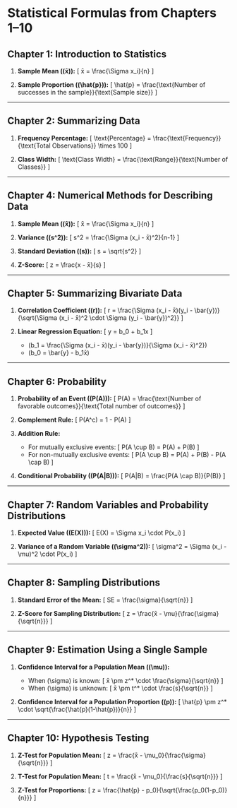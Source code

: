 # Statistical Formulas from Chapters 1–10

## Chapter 1: Introduction to Statistics
1. **Sample Mean (\(x̄\)):**
   \[
   x̄ = \frac{\Sigma x_i}{n}
   \]

2. **Sample Proportion (\(\hat{p}\)):**
   \[
   \hat{p} = \frac{\text{Number of successes in the sample}}{\text{Sample size}}
   \]

---

## Chapter 2: Summarizing Data
1. **Frequency Percentage:**
   \[
   \text{Percentage} = \frac{\text{Frequency}}{\text{Total Observations}} \times 100
   \]

2. **Class Width:**
   \[
   \text{Class Width} = \frac{\text{Range}}{\text{Number of Classes}}
   \]

---

## Chapter 4: Numerical Methods for Describing Data
1. **Sample Mean (\(x̄\)):**
   \[
   x̄ = \frac{\Sigma x_i}{n}
   \]

2. **Variance (\(s^2\)):**
   \[
   s^2 = \frac{\Sigma (x_i - x̄)^2}{n-1}
   \]

3. **Standard Deviation (\(s\)):**
   \[
   s = \sqrt{s^2}
   \]

4. **Z-Score:**
   \[
   z = \frac{x - x̄}{s}
   \]

---

## Chapter 5: Summarizing Bivariate Data
1. **Correlation Coefficient (\(r\)):**
   \[
   r = \frac{\Sigma (x_i - x̄)(y_i - \bar{y})}{\sqrt{\Sigma (x_i - x̄)^2 \cdot \Sigma (y_i - \bar{y})^2}}
   \]

2. **Linear Regression Equation:**
   \[
   y = b_0 + b_1x
   \]
   - \(b_1 = \frac{\Sigma (x_i - x̄)(y_i - \bar{y})}{\Sigma (x_i - x̄)^2}\)
   - \(b_0 = \bar{y} - b_1x̄\)

---

## Chapter 6: Probability
1. **Probability of an Event (\(P(A)\)):**
   \[
   P(A) = \frac{\text{Number of favorable outcomes}}{\text{Total number of outcomes}}
   \]

2. **Complement Rule:**
   \[
   P(A^c) = 1 - P(A)
   \]

3. **Addition Rule:**
   - For mutually exclusive events:
     \[
     P(A \cup B) = P(A) + P(B)
     \]
   - For non-mutually exclusive events:
     \[
     P(A \cup B) = P(A) + P(B) - P(A \cap B)
     \]

4. **Conditional Probability (\(P(A|B)\)):**
   \[
   P(A|B) = \frac{P(A \cap B)}{P(B)}
   \]

---

## Chapter 7: Random Variables and Probability Distributions
1. **Expected Value (\(E(X)\)):**
   \[
   E(X) = \Sigma x_i \cdot P(x_i)
   \]

2. **Variance of a Random Variable (\(\sigma^2\)):**
   \[
   \sigma^2 = \Sigma (x_i - \mu)^2 \cdot P(x_i)
   \]

---

## Chapter 8: Sampling Distributions
1. **Standard Error of the Mean:**
   \[
   SE = \frac{\sigma}{\sqrt{n}}
   \]

2. **Z-Score for Sampling Distribution:**
   \[
   z = \frac{x̄ - \mu}{\frac{\sigma}{\sqrt{n}}}
   \]

---

## Chapter 9: Estimation Using a Single Sample
1. **Confidence Interval for a Population Mean (\(\mu\)):**
   - When \(\sigma\) is known:
     \[
     x̄ \pm z^* \cdot \frac{\sigma}{\sqrt{n}}
     \]
   - When \(\sigma\) is unknown:
     \[
     x̄ \pm t^* \cdot \frac{s}{\sqrt{n}}
     \]

2. **Confidence Interval for a Population Proportion (\(p\)):**
   \[
   \hat{p} \pm z^* \cdot \sqrt{\frac{\hat{p}(1-\hat{p})}{n}}
   \]

---

## Chapter 10: Hypothesis Testing
1. **Z-Test for Population Mean:**
   \[
   z = \frac{x̄ - \mu_0}{\frac{\sigma}{\sqrt{n}}}
   \]

2. **T-Test for Population Mean:**
   \[
   t = \frac{x̄ - \mu_0}{\frac{s}{\sqrt{n}}}
   \]

3. **Z-Test for Proportions:**
   \[
   z = \frac{\hat{p} - p_0}{\sqrt{\frac{p_0(1-p_0)}{n}}}
   \]
